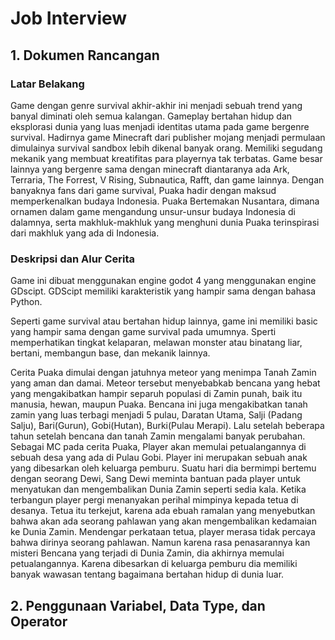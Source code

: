 # Job Interview

## 1. Dokumen Rancangan

### Latar Belakang

Game dengan genre survival akhir-akhir ini menjadi sebuah trend yang banyal diminati oleh semua kalangan. Gameplay bertahan hidup dan eksplorasi dunia yang luas menjadi identitas utama pada game bergenre survival. Hadirnya game Minecraft dari publisher mojang menjadi permulaan dimulainya survival sandbox lebih dikenal banyak orang. Memiliki segudang mekanik yang membuat kreatifitas para playernya tak terbatas. Game besar lainnya yang bergenre sama dengan minecraft diantaranya ada Ark, Terraria, The Forrest, V Rising, Subnautica, Rafft, dan game lainnya. Dengan banyaknya fans dari game survival, Puaka hadir dengan maksud memperkenalkan budaya Indonesia. Puaka Bertemakan Nusantara, dimana ornamen dalam game mengandung unsur-unsur budaya Indonesia di dalamnya, serta makhluk-makhluk yang menghuni dunia Puaka terinspirasi dari makhluk yang ada di Indonesia.

### Deskripsi dan Alur Cerita

Game ini dibuat menggunakan engine godot 4 yang menggunakan engine GDscipt.
GDScipt memiliki karakteristik yang hampir sama dengan bahasa Python.

Seperti game survival atau bertahan hidup lainnya, game ini memiliki basic yang hampir sama dengan game survival pada umumnya. Sperti memperhatikan tingkat kelaparan, melawan monster atau binatang liar, bertani, membangun base, dan mekanik lainnya. 

Cerita Puaka dimulai dengan jatuhnya meteor yang menimpa Tanah Zamin yang aman dan damai. Meteor tersebut menyebabkab bencana yang hebat yang mengakibatkan hampir separuh populasi di Zamin punah, baik itu manusia, hewan, maupun Puaka. Bencana ini juga mengakibatkan tanah zamin yang luas terbagi menjadi 5 pulau, Daratan Utama, Salji (Padang Salju), Bari(Gurun), Gobi(Hutan), Burki(Pulau Merapi). Lalu setelah beberapa tahun setelah bencana dan tanah Zamin mengalami banyak perubahan. 
Sebagai MC pada cerita Puaka, Player akan memulai petualangannya di sebuah desa yang ada di Pulau Gobi. Player ini merupakan sebuah anak yang dibesarkan oleh keluarga pemburu. Suatu hari dia bermimpi bertemu dengan seorang Dewi, Sang Dewi meminta bantuan pada player untuk menyatukan dan mengembalikan Dunia Zamin seperti sedia kala. Ketika terbangun player pergi menanyakan perihal mimpinya kepada tetua di desanya. Tetua itu terkejut, karena ada ebuah ramalan yang menyebutkan bahwa akan ada seorang pahlawan yang akan mengembalikan kedamaian ke Dunia Zamin. Mendengar perkataan tetua, player merasa tidak percaya bahwa dirinya seorang pahlawan. Namun karena rasa penasarannya kan misteri Bencana yang terjadi di Dunia Zamin, dia akhirnya memulai petualangannya. Karena dibesarkan di keluarga pemburu dia memiliki banyak wawasan tentang bagaimana bertahan hidup di dunia luar. 

## 2. Penggunaan Variabel, Data Type, dan Operator



